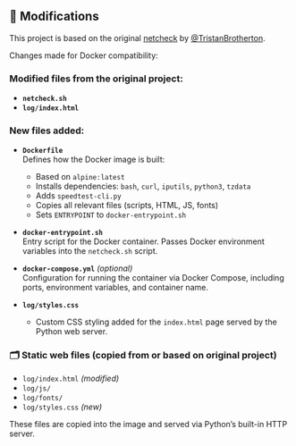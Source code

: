 ## 📝 Modifications

This project is based on the original [netcheck](https://github.com/TristanBrotherton/netcheck) by [@TristanBrotherton](https://github.com/TristanBrotherton).

Changes made for Docker compatibility:

### Modified files from the original project:
- **`netcheck.sh`**
- **`log/index.html`**

### New files added:

- **`Dockerfile`**  
  Defines how the Docker image is built:
  - Based on `alpine:latest`
  - Installs dependencies: `bash`, `curl`, `iputils`, `python3`, `tzdata`
  - Adds `speedtest-cli.py`
  - Copies all relevant files (scripts, HTML, JS, fonts)
  - Sets `ENTRYPOINT` to `docker-entrypoint.sh`

- **`docker-entrypoint.sh`**  
  Entry script for the Docker container. Passes Docker environment variables into the `netcheck.sh` script.

- **`docker-compose.yml`** *(optional)*  
  Configuration for running the container via Docker Compose, including ports, environment variables, and container name.

- **`log/styles.css`**
  - Custom CSS styling added for the `index.html` page served by the Python web server.

### 🗂️ Static web files (copied from or based on original project)

- `log/index.html` *(modified)*
- `log/js/`
- `log/fonts/`
- `log/styles.css` *(new)*

These files are copied into the image and served via Python’s built-in HTTP server.
